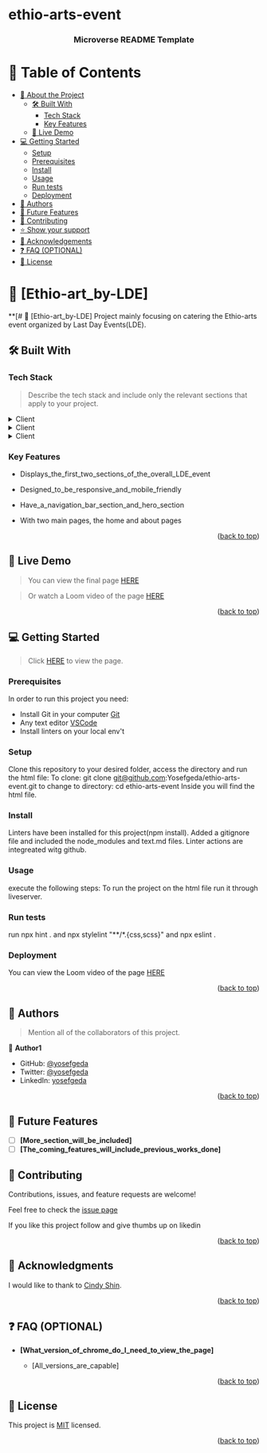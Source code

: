 # ethio-arts-event
<a name="readme-top"></a>



<div align="center">
  <!-- You are encouraged to replace this logo with your own! Otherwise you can also remove it. -->
  
  <h3><b>Microverse README Template</b></h3>

</div>

<!-- TABLE OF CONTENTS -->

# 📗 Table of Contents

- [📖 About the Project](#about-project)
  - [🛠 Built With](#built-with)
    - [Tech Stack](#tech-stack)
    - [Key Features](#key-features)
  - [🚀 Live Demo](#live-demo)
- [💻 Getting Started](#getting-started)
  - [Setup](#setup)
  - [Prerequisites](#prerequisites)
  - [Install](#install)
  - [Usage](#usage)
  - [Run tests](#run-tests)
  - [Deployment](#triangular_flag_on_post-deployment)
- [👥 Authors](#authors)
- [🔭 Future Features](#future-features)
- [🤝 Contributing](#contributing)
- [⭐️ Show your support](#support)
- [🙏 Acknowledgements](#acknowledgements)
- [❓ FAQ (OPTIONAL)](#faq)
- [📝 License](#license)
<!-- PROJECT DESCRIPTION -->

# 📖 [Ethio-art_by-LDE] <a name="about-project"></a>


**[# 📖 [Ethio-art_by-LDE]  Project mainly focusing on catering the Ethio-arts event organized by Last Day Events(LDE).  

## 🛠 Built With <a name="built-with"></a>

### Tech Stack <a name="tech-stack"></a>

> Describe the tech stack and include only the relevant sections that apply to your project.

<details>
  <summary>Client</summary>
  <ul>
    <li>HTML5</li>
  </ul>
</details>
<details>
  <summary>Client</summary>
  <ul>
    <li>CSS3</li>
  </ul>
</details>
<details>
  <summary>Client</summary>
  <ul>
    <li>Java-Script</li>
  </ul>
</details>


<!-- Features -->

### Key Features <a name="key-features"></a>

- Displays_the_first_two_sections_of_the_overall_LDE_event

- Designed_to_be_responsive_and_mobile_friendly
- Have_a_navigation_bar_section_and_hero_section
- With two main pages, the home and about pages

<p align="right">(<a href="#readme-top">back to top</a>)</p>

<!-- LIVE DEMO -->
## 🚀 Live Demo <a name="live-demo"></a>

>You can view the final page 
<a href="https://yosefgeda.github.io/ethio-arts-event/">HERE</a>

>Or watch a Loom video of the page 
<a href="https://www.loom.com/share/7476056d8f434b2ca7e7ba9232fe9265">HERE</a>

<p align="right">(<a href="#readme-top">back to top</a>)</p>



<!-- GETTING STARTED -->
## 💻 Getting Started <a name="getting-started"></a>

> Click <a href="https://yosefgeda.github.io/ethio-arts-event/">HERE</a> to view the page.
 


### Prerequisites

In order to run this project you need:
- Install Git in your computer [Git](https://git-scm.com/downloads)
- Any text editor [VSCode](https://code.visualstudio.com/download) 
- Install linters on your local env't
 


### Setup

Clone this repository to your desired folder, access the directory and run the html file: 
To clone: git clone git@github.com:Yosefgeda/ethio-arts-event.git
to change to directory: cd ethio-arts-event
Inside you will find the html file.




### Install

Linters have been installed for this project(npm install).
Added a gitignore file and included the node_modules and text.md files.
Linter actions are integreated witg github.



### Usage
execute the following steps:
To run the project on the html file run it through liveserver.



### Run tests
 run npx hint . 
 and npx stylelint "**/*.{css,scss}"
 and npx eslint .




### Deployment
You can view the Loom video of the page 
<a href="https://www.loom.com/share/7476056d8f434b2ca7e7ba9232fe9265">HERE</a>





<p align="right">(<a href="#readme-top">back to top</a>)</p>

<!-- AUTHORS -->

## 👥 Authors <a name="authors"></a>

> Mention all of the collaborators of this project.

👤 **Author1**

- GitHub: [@yosefgeda](https://github.com/yosefgeda)
- Twitter: [@yosefgeda](https://twitter.com/yosegeda)
- LinkedIn: [yosefgeda](https://linkedin.com/in/yosefgeda)



<p align="right">(<a href="#readme-top">back to top</a>)</p>

<!-- FUTURE FEATURES -->

## 🔭 Future Features <a name="future-features"></a>

- [ ] **[More_section_will_be_included]**
- [ ] **[The_coming_features_will_include_previous_works_done]**

<!-- CONTRIBUTING -->
## 🤝 Contributing <a name="contributing"></a>

Contributions, issues, and feature requests are welcome!

Feel free to check the [issue page](https://github.com/Yosefgeda/My-portfolio/issues)

<!-- SUPPORT -->

If you like this project follow and give thumbs up on likedin

<p align="right">(<a href="#readme-top">back to top</a>)</p>


<!-- ACKNOWLEDGEMENTS -->

## 🙏 Acknowledgments <a name="acknowledgements"></a>

I would like to thank to [Cindy Shin](https://www.behance.net/gallery/29845175/CC-Global-Summit-2015).

<p align="right">(<a href="#readme-top">back to top</a>)</p>

<!-- FAQ (optional) -->

## ❓ FAQ (OPTIONAL) <a name="faq"></a>


- **[What_version_of_chrome_do_I_need_to_view_the_page]**

  - [All_versions_are_capable]


<p align="right">(<a href="#readme-top">back to top</a>)</p>

## 📝 License <a name="license"></a>

This project is [MIT](https://choosealicense.com/licenses/mit/) licensed.

<p align="right">(<a href="#readme-top">back to top</a>)</p>


